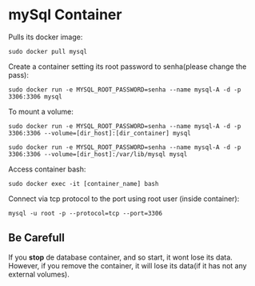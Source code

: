 # mySql Container

Pulls its docker image:
~~~
sudo docker pull mysql
~~~

Create a container setting its root password to senha(please change the pass):
~~~
sudo docker run -e MYSQL_ROOT_PASSWORD=senha --name mysql-A -d -p 3306:3306 mysql
~~~
To mount a volume:
~~~
sudo docker run -e MYSQL_ROOT_PASSWORD=senha --name mysql-A -d -p 3306:3306 --volume=[dir_host]:[dir_container] mysql
~~~
~~~
sudo docker run -e MYSQL_ROOT_PASSWORD=senha --name mysql-A -d -p 3306:3306 --volume=[dir_host]:/var/lib/mysql mysql
~~~


Access container bash:
~~~
sudo docker exec -it [container_name] bash
~~~

Connect via tcp protocol to the port using root user (inside container):
~~~
mysql -u root -p --protocol=tcp --port=3306
~~~

## Be Carefull
If you **stop** de database container, and so start, it wont lose its data.
However, if you remove the container, it will lose its data(if it has not any external volumes).